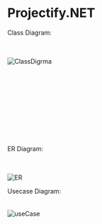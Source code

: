 # Projectify.NET
Class Diagram:
<br/><br/><br/> 

![ClassDigrma](https://github.com/flesten-ali/Projectify.NET-/assets/126335000/3933b5e1-d15f-44d1-bf9a-08a796a172e7)


<br/><br/><br/><br/><br/><br/><br/><br/><br/>




ER Diagram:
<br/><br/><br/> 

![ER](https://github.com/flesten-ali/Projectify.NET-/assets/126335000/086f9c8d-d35a-4b7a-b497-37f78f5aa4be)
 

Usecase Diagram:<br/><br/><br/> 
![useCase](https://github.com/flesten-ali/Projectify.NET-/assets/126335000/033eb269-2094-43b5-866c-c2601309e1f9)
